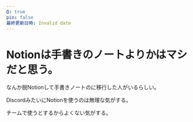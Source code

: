 ```yaml
---
Q: true
pin: false
最終更新日時: Invalid date
---
```

# Notionは手書きのノートよりかはマシだと思う。

なんか脱Notionして手書きノートのに移行した人がいるらしい。

DiscordみたいにNotionを使うのは無理な気がする。

チームで使うとするからよくない気がする。
